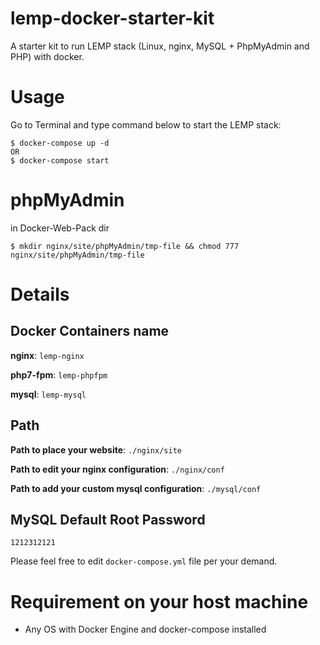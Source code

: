 # lemp-docker-starter-kit

A starter kit to run LEMP stack (Linux, nginx, MySQL + PhpMyAdmin and PHP) with docker.

# Usage

Go to Terminal and type command below to start the LEMP stack:

```
$ docker-compose up -d
OR
$ docker-compose start
```

# phpMyAdmin
in Docker-Web-Pack dir
```
$ mkdir nginx/site/phpMyAdmin/tmp-file && chmod 777 nginx/site/phpMyAdmin/tmp-file
```

# Details

## Docker Containers name

**nginx**: `lemp-nginx`

**php7-fpm**: `lemp-phpfpm`

**mysql**: `lemp-mysql`

## Path

**Path to place your website**: `./nginx/site`

**Path to edit your nginx configuration**: `./nginx/conf`

**Path to add your custom mysql configuration**: `./mysql/conf`

## MySQL Default Root Password

`1212312121`

Please feel free to edit `docker-compose.yml` file per your demand.

# Requirement on your host machine

- Any OS with Docker Engine and docker-compose installed
